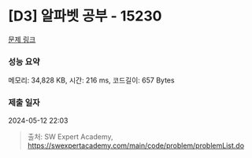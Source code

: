 # [D3] 알파벳 공부 - 15230 

[문제 링크](https://swexpertacademy.com/main/code/problem/problemDetail.do?contestProbId=AYLnMQT6vPADFATf) 

### 성능 요약

메모리: 34,828 KB, 시간: 216 ms, 코드길이: 657 Bytes

### 제출 일자

2024-05-12 22:03



> 출처: SW Expert Academy, https://swexpertacademy.com/main/code/problem/problemList.do